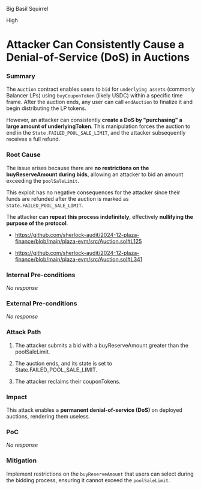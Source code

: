Big Basil Squirrel

High

# Attacker Can Consistently Cause a Denial-of-Service (DoS) in Auctions

### Summary

The `Auction` contract enables users to `bid` for `underlying assets` (commonly Balancer LPs) using `buyCouponToken` (likely USDC) within a specific time frame. After the auction ends, any user can call `endAuction` to finalize it and begin distributing the LP tokens.

However, an attacker can consistently **create a DoS by "purchasing" a large amount of underlyingToken**. This manipulation forces the auction to end in the `State.FAILED_POOL_SALE_LIMIT`, and the attacker subsequently receives a full refund.

### Root Cause

The issue arises because there are **no restrictions on the buyReserveAmount during bids**, allowing an attacker to bid an amount exceeding the `poolSaleLimit`.

This exploit has no negative consequences for the attacker since their funds are refunded after the auction is marked as `State.FAILED_POOL_SALE_LIMIT`.

The attacker **can repeat this process indefinitely**, effectively **nullifying the purpose of the protocol**.

* https://github.com/sherlock-audit/2024-12-plaza-finance/blob/main/plaza-evm/src/Auction.sol#L125

* https://github.com/sherlock-audit/2024-12-plaza-finance/blob/main/plaza-evm/src/Auction.sol#L341

### Internal Pre-conditions

_No response_

### External Pre-conditions

_No response_

### Attack Path

1. The attacker submits a bid with a buyReserveAmount greater than the poolSaleLimit.

2. The auction ends, and its state is set to State.FAILED_POOL_SALE_LIMIT.

3. The attacker reclaims their couponTokens.

### Impact

This attack enables a **permanent denial-of-service (DoS)** on deployed auctions, rendering them useless.

### PoC

_No response_

### Mitigation

Implement restrictions on the `buyReserveAmount` that users can select during the bidding process, ensuring it cannot exceed the `poolSaleLimit`.